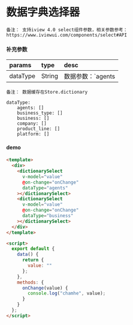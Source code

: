 # 数据字典选择器

`备注： 支持iview 4.0 select组件参数，相关参数参考：https://www.iviewui.com/components/select#API`

#### 补充参数

| params   | type   | desc                                                                    |
| :------- | :----- | :---------------------------------------------------------------------- |
| dataType | String | 数据参数：`agents|business_type|business|company|product_line|platform` |

`备注： 数据缓存在Store.dictionary`

    dataType:
        agents: []
        business_type: []
        business: []
        company: []
        product_line: []
        platform: []

#### demo

```html
<template>
  <div>
    <dictionarySelect
      v-model="value"
      @on-change="onChange"
      dataType="agents"
    ></dictionarySelect>
    <dictionarySelect
      v-model="value"
      @on-change="onChange"
      dataType="business"
    ></dictionarySelect>
  </div>
</template>

<script>
  export default {
    data() {
      return {
        value: ""
      };
    },
    methods: {
      onChange(value) {
        console.log("chamhe", value);
      }
    }
  };
</script>
```
